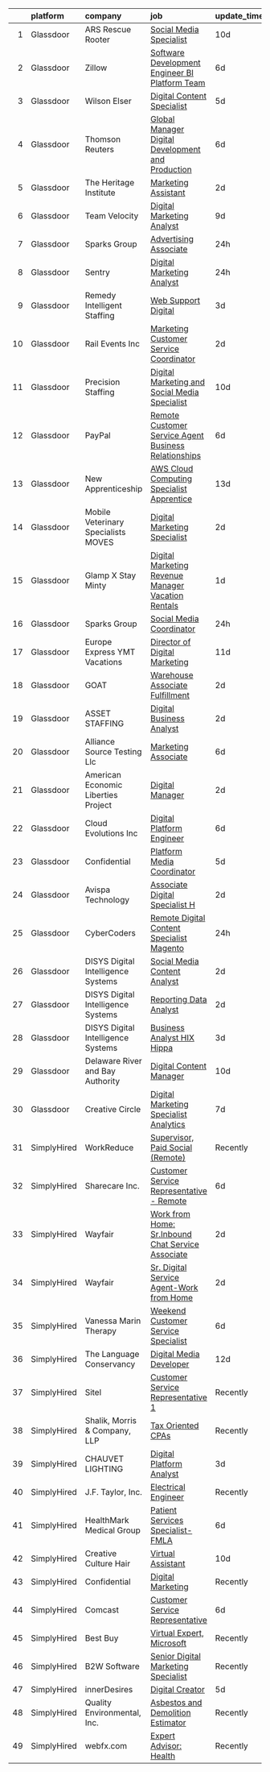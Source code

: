 

|    | platform    | company                              | job                                                                                                                                                                                                                                                                                                                                                                                                                                                                                                                                                                                                                                                                                                                                                                                                                                                                                                                                                                                                                                                                                                                                                                                                                                                                                                                                                                                                                                                                                                                                                                                    | update_time   | location                   |
|---:|:------------|:-------------------------------------|:---------------------------------------------------------------------------------------------------------------------------------------------------------------------------------------------------------------------------------------------------------------------------------------------------------------------------------------------------------------------------------------------------------------------------------------------------------------------------------------------------------------------------------------------------------------------------------------------------------------------------------------------------------------------------------------------------------------------------------------------------------------------------------------------------------------------------------------------------------------------------------------------------------------------------------------------------------------------------------------------------------------------------------------------------------------------------------------------------------------------------------------------------------------------------------------------------------------------------------------------------------------------------------------------------------------------------------------------------------------------------------------------------------------------------------------------------------------------------------------------------------------------------------------------------------------------------------------|:--------------|:---------------------------|
|  1 | Glassdoor   | ARS Rescue Rooter                    | [Social Media Specialist](https://www.glassdoor.com/partner/jobListing.htm?pos=111&ao=1110586&s=58&guid=00000182583b61ec814f3d7891451207&src=GD_JOB_AD&t=SR&vt=w&ea=1&cs=1_b7d3a876&cb=1659337663567&jobListingId=1008020737591&cpc=8795CF9063CD573D&jrtk=3-0-1g9c3moickcm4801-1g9c3moisi14k800-67ef05fc435aa4a4--6NYlbfkN0BwjOJH2iKJkS-GpgfksluURg_dJsrz2vN00kU29CKoBiNFTFeg1KQXSGvTO3q3aDux-QT9cVBjsFYSAZXbvDdDb6ms7QLEbL_rxAJgKyX162eMTCYdOUM74z_XDra3-Ho-AL0sMlxCaKHQ9NLm3bQPCRJegcFccOyCWKAYC9i2NrkpNRHM2mZLLLKURSk9pUo_pujPRcZ_S3TGE6zkqxEbYw-X45lvxf8Z46MvheRxGIQJvp6aiIiHuTmmDy49syTWJE-V0RU-cpXIlQlEp1RmUnvY7Zjq3xEwIh0d9TXMm1NZi4LZH3z1Y7PYE8YhxAkkXVc-LQAkm9F3P3mBICnBZwrE03CCs4hOp3vNPnAQJKFF1ZGAoxrtrwBL8NLuamC3iOC43WgO9KkiVLG4SlVSZVFwh8gbLpwdECjzMOuUTwd3jxFcEdY1Quz63zbyGSCni2zZgAe5KtPY5ISlffDC_luQrzgBkI9a-Q7_xBrcjo-XK3ODhYH-goVTuy-0qho%3D)                                                                                                                                                                                                                                                                                                                                                                                                                                                                                                                                                                                                                                                                                                                       | 10d           | Remote                     |
|  2 | Glassdoor   | Zillow                               | [Software Development Engineer  BI Platform Team](https://www.glassdoor.com/partner/jobListing.htm?pos=105&ao=1110586&s=58&guid=00000182583b61ec814f3d7891451207&src=GD_JOB_AD&t=SR&vt=w&cs=1_1a70bdd6&cb=1659337663565&jobListingId=1008029115943&cpc=5E31031E1AFF45A7&jrtk=3-0-1g9c3moickcm4801-1g9c3moisi14k800-aa7839b48f9d97b2--6NYlbfkN0ANMurRYyPEXg08u6OamUd1Mvhk-zhFSGYIZgoJR86UvQ_x0FKK8TrZZD49G3rLjS8oTSIJilvjnagr9EGuCNC16KCbloh-W18fc3wc84qC4kdaq8Gx-nkRX1-6BFN_YR7N-NGn0ev6C_GUW5EYf2UlrdyN3vHrDpNleasLKbMlVxKBnFv70M1Q4Wn_7-u8c8xOlDVAYIAcTeDycddLvm4TFRheYpl6DDBb5Ryf9aWDrkuxyT_kAzMBaEQmCVd1EfL-fE6X73eneRJ_b_CNuRlRl02ePee26OIG9GJ-nFVJHiEFy2zQ893g_ZRpcihzTcDJnnkn2W3-x0veAr1YqJg7qp9FTKxs6J-Jth2nmaKDbpgZ6LF_yQ8g90KHus-P7FFx_qZkouwED1JGI91Vop_v_bfu2wWRDEG5r1i99hNro4WyaXDc7_XF3I9kwYJueDYfpl5bLXSC5WI9lZN5ewrsDCL3RKKHMLcoFDMTaiE2s2ZmZOJQWoBZ45eikc5riayCBItqESrFw6ftYlSV6cpfC3agyAEd_aG9AjE1Rj7BYn81Ar6PQO5EBCB5kIKVuqTiuma58A7mq7oDCaAaqCYfS12zDyybNZAsj8v-x7E8h0mYwr-fGgTlJXL0okwNQkuRhLKIE3vV6Lv7yKPshEZC60UBc9vVPZoCrYd-mkALATyO-9tWouYpDgRhOoEpj31p8-H3HyI5u3F3WwKJ5d3HnyGDJmvbTUk0gpPHo5p46XoU9LBNCIwo4bWHDaWpinH0gZbtojymtLA6gfM7p-o_uk7iMpUAvpLqRH2v9PP_Y5qQ-vCqAcBuuHD46kbcS4YgMM4ofbubUAo2b9PP8zl45Nb94hEQjscTHW5u65hhW1n26eGzXGBsCWcGf8HDnOs%3D)                                                                                                                                                                                                                                                                                                    | 6d            | Remote                     |
|  3 | Glassdoor   | Wilson Elser                         | [Digital Content Specialist](https://www.glassdoor.com/partner/jobListing.htm?pos=119&ao=1110586&s=58&guid=00000182583b61ec814f3d7891451207&src=GD_JOB_AD&t=SR&vt=w&ea=1&cs=1_1ec8a7c0&cb=1659337663568&jobListingId=1008030857183&cpc=3BA4CE39D5B5DEF5&jrtk=3-0-1g9c3moickcm4801-1g9c3moisi14k800-e24c99dda69a8acd--6NYlbfkN0BtoZ3lN-PZ8ruS368_AZ808OQZOtJeXtbLlEZargofDChIv-KETTxCXXPeUWsP_-_dsCQ_MksKvcvEB4E_d8Y0JaIewm2ttlDwd_UFHPQhOEn2gkJ35pVx3Af8mqdLJPkXnsF4vNPxb-wUTuB7GrkGw984qxIghP_RKDY93hWkduW-IpAtQUh9C8ugmoY6hnRT-21DqUigRxwPvAVuQn9L15a0EhInHNAhgeV0JZs_sgdqJV7Pk7nx2EOM3Hz0IwvH1UYWmk3GHnCFrys_dl4cmPsBLoqTl3-Fu-__FdWW-h0woTiEru9xS4UoVaaP3ttMLOqoNuL7Ad5cEKf4DUgWN7tfvTalC_qovL9nXlrgJw2ZR2b3mdCFecV-ppHokn4Q7WQeS9ay8BdVrf9mlzEyVxQ4S7ei4MnGo26GRyYFcNaLplcQ5euDBf475aUp7Kt1ZiYZUowh_hXLO6Nw61Xi6h17IUbwJaUN1_e9IT8GZTZtZuapkk5wCtAZolnyyIIoTEcogswDjT12k7w-reMoKTpE9Mm4pBGgOmjDLC592GgOXZf7wgr_vgM7HBTvI90%3D)                                                                                                                                                                                                                                                                                                                                                                                                                                                                                                                                                                                                                                                    | 5d            | Orlando, FL                |
|  4 | Glassdoor   | Thomson Reuters                      | [Global Manager  Digital Development and Production](https://www.glassdoor.com/partner/jobListing.htm?pos=107&ao=1110586&s=58&guid=00000182583b61ec814f3d7891451207&src=GD_JOB_AD&t=SR&vt=w&cs=1_353a6b09&cb=1659337663565&jobListingId=1008028927099&cpc=9EDA28EADF1DF7F0&jrtk=3-0-1g9c3moickcm4801-1g9c3moisi14k800-758c713e3fa6bf5c--6NYlbfkN0CjNG0qDFC9vBxfUJnRpXh8fasJ_-3AjV6caG0C4DoAxAHUoOIq08mxEzFn-hfPuaxkxV1Aaq9ies2VvHv8KusXA2z26LNdMPIv-ntXamth6jsc4chStb93Y-gKO5mP4MSRtDsRJ2TZI6ZAYHes7269WcRm7fgnBQbRk8Bk9NOth0FItLbUQYGR-vTVMnDwVaOfBD99Mf4oF_GGLs-pURZgotBBjsGMztDQ1MpLZuoOWBIZ1JDjiVOfFephC8n7ZeILLhY28Tku5zqIX_iGhK6FjfoLz6c6xEcuL1gDgZGHHCkCqLrrsKJ3nWJxSWI4I046mH5nrwwfyGRkADwtGCZKiYtZ9BnFNkNOR-h5B-Tpa5Nj-MyK1bVhnExDECJ3Ll2qOPfU658GIBhq6a91gCakUKpQAu-xszNwz75Iq_70f6m7S81YwwkkyWbyTzoUNath5d618-1Wi4eiLgpfTWy3fGzEBypxIFoeG6W6lT8sFYT0u-0ZaEVuBMO5WfSn3CDWVecrFS4kS_YHe2HrBn9iQCOSH0u-iRI6tDmQBGVGgWVrUkle_Y0KnDFrGQbF9p5o2qB5TxWT91uNBU7kj84hl0QcL_puW9ZA-mcUiUEAbJgr8VSquzkfHacm7yZSvZQnvahQxaOYfh5jxgRkgMwC8dsA5PBpOFrcGyEeSme8WNc5XOrfwnAhSXxeKQdUYgVXiYH8xEZBjwczp0xbJ6fg9SLzmJVaY_1hB3mxGihc8JjtaJJmyPv2YWWQi9n0HC5sEKc8cnOC_OcV7c31hsP1h8pZwvR_zlE6CAqJRmsCWGp1mY9TyCuWPXOtlB4QmQlKvK9uFQdVIRkO24efs-2E0BP2bIsiTiwxilS-QaPZP9nh8GJffDtjqVRaa_lEOEuT6VgwaGnwSjx2Ups3gdCnVYRefhnttVL46N_0l3W22M3ccTLXeBCmECiD7YxQhe24BxmFAWV85eMdu8ppcXbvoRbhW-aUmn4RvuT1883IMxRDqLj5Q_IWK9LRGZIFz6iU5SqTrnwR7ueD4Cn3uiH1ft9CcURs71hhbujYYEDPwfd7STucdUFMiRdJJQr7xmwHAm2e8TqOFY2G4zfnRLAaO4GGc4fk93FiO0kU7w8OP5fuPe52N_JL-0tKkp2v8FOMg_zauBInEp-fL0JOkmMpixLxfn7GnvM%3D) | 6d            | New York, NY               |
|  5 | Glassdoor   | The Heritage Institute               | [Marketing Assistant](https://www.glassdoor.com/partner/jobListing.htm?pos=114&ao=1110586&s=58&guid=00000182583b61ec814f3d7891451207&src=GD_JOB_AD&t=SR&vt=w&ea=1&cs=1_3514d9c9&cb=1659337663567&jobListingId=1008038456596&cpc=1160948BCBA38B5B&jrtk=3-0-1g9c3moickcm4801-1g9c3moisi14k800-1934509e4cd69ac0--6NYlbfkN0DdNONLqhA8z6QrX6vw37qu8cGScUjPKwqVQr3YAsb4-4kNYp2ihaw9XmcBV3m3acZFyQGYCXmNy-YkSf9DwNS8BRKNEgS_M7Ryg0h6NsTnBSl1RL8vsR_pJI0K_SN8lNE2L6BzfdSsTUSOtwmezetcxM-GSsxXUj5Rd_0xxe1i4SZiOC40LQJSJOTjyNndDXYpvD5puVHu2-JKuUATouVkrssfq9LKWt0Kska5ud08EjrLgfs0bQMDAnt59uOr8spXJUD8Jr9BNY4e_5QitBDU1ugVemYgr6bjsH1irxo5eAXtH9KfpyKptBakEkIYYRrlvmXwDzrRKg0X5H9z7KuZIcC32WyooMtu8BNad5FZcnd17EbYOFwSZ2ae9dOFmDmJM47IkZuoCjAZPKsewT5VRSTEQNBnhYer8ET0B2eYayvqRo6zjz7Tb3Ycj2JjXZk7qdB2WPdpXzokqtdJttnpFFBi_XEi8jLzPs52hWoJvMxMTiWalm8OX7W1q6qd6pg%3D)                                                                                                                                                                                                                                                                                                                                                                                                                                                                                                                                                                                                                                                                                                                           | 2d            | Remote                     |
|  6 | Glassdoor   | Team Velocity                        | [Digital Marketing Analyst](https://www.glassdoor.com/partner/jobListing.htm?pos=113&ao=1110586&s=58&guid=00000182583b61ec814f3d7891451207&src=GD_JOB_AD&t=SR&vt=w&ea=1&cs=1_fcddbd8b&cb=1659337663567&jobListingId=1008023312890&cpc=47CFDC01B3F81FAC&jrtk=3-0-1g9c3moickcm4801-1g9c3moisi14k800-cad6f958f3793c8c--6NYlbfkN0BmIoKocX2EPZz2-LnVx7uj6CrWseJC8UJJqrhDAcGvGcslW0SzJedWBtwNX9CbHnh-EpyddguCxMFJtjmckUffuGc33GgTMP4UF2b_WH3y8GJSTtq_vDr3yUKIlhgz3W35roFZYbENZmLpvaPPK5nhCguUfLy9HJv-z894AzQ7gIMOnXmC5ruLUaV22Y9Qyg62UJ5FyiS4d7BE8rRuvnpsPj6sIMopDAOy6MavxuoZiXS0F8cNbnjWjz1E6ik2XSYevznyeaBCTZFxxGC9usA94Y9Wy_IZav_WgSUFbuozY1k58j3g-lftZx6PiP6FFOLC4cJogd_0VNzLmvFVFr8YBWO6JT4DfKUbyf3Y0r7PppODIOQKg89FvEHx8SewX8kd59v6QvTPwSPsrCPMS6xhqJlA7seKKHMUyfaJ9nWHf1jed6gOaILrs94-Kyic3wi5B2wxRaUZueoY-SUYWIuX4zOFV7HWesOcTXTeAA8y9qWY-tKsxjEc2MNO-l2lPtU%3D)                                                                                                                                                                                                                                                                                                                                                                                                                                                                                                                                                                                                                                                                                                                     | 9d            | Remote                     |
|  7 | Glassdoor   | Sparks Group                         | [Advertising Associate](https://www.glassdoor.com/partner/jobListing.htm?pos=128&ao=1110586&s=58&guid=00000182583b61ec814f3d7891451207&src=GD_JOB_AD&t=SR&vt=w&cs=1_57976cb3&cb=1659337663569&jobListingId=1008042325570&cpc=9908D8D4413DBB8A&jrtk=3-0-1g9c3moickcm4801-1g9c3moisi14k800-9137c86e3b030471--6NYlbfkN0CVbIAoVGlVV0muHIzlWY31dYj5hrVkKa7qBWZ-hZn3g-zWnitpxah_RyLopvrEJPKluBTJGMR0w4Q0mpFC_vGVneuAM1WZ9yatuP1I0RxqzZLyvq0avMNmStVrIH0u4qlTFVIdLs3A-xiEm4bjRlTTcdGVsS_yx9nPteguHcSpPGLAxGlBs3D1qH_jNQzWCO1mJnBb6mWqyWoCn39NYZ6cw81S1IdXjehdcJiTLPpuBFq_wPxITmXAmlsn6WHrA09vI39pQ5lowvjNtklTAw7N-aMueak4Gikioywc6wLJ-mbNbn3jPL4VyYZQoVjQJv2ikNMFQzE7tds4FI-5jeoBvQRxMq8Oco8kDA_9ke3QwZdST_p3CwV6l6ioa76AV0ntBBGEvYKVlmFIz0BHJtvfieLodGtvairgJKX5rqK88ZP3776TF_P2AccD2McG8HFFxSv8JwyWrIerd1OJRbwJf6o_cvWGriGmbaZxzHE5viB-V_cwH5MlZ5G_Q6xERxI%3D)                                                                                                                                                                                                                                                                                                                                                                                                                                                                                                                                                                                                                                                                                                                              | 24h           | Washington, DC             |
|  8 | Glassdoor   | Sentry                               | [Digital Marketing Analyst](https://www.glassdoor.com/partner/jobListing.htm?pos=102&ao=1110586&s=58&guid=00000182583b61ec814f3d7891451207&src=GD_JOB_AD&t=SR&vt=w&cs=1_472b45ba&cb=1659337663564&jobListingId=1008042660153&cpc=987D8AFE463DF687&jrtk=3-0-1g9c3moickcm4801-1g9c3moisi14k800-6c2d26b0d02ca273--6NYlbfkN0BQQeVSGnu4r-txB8cT1-md36hfDUwexto7rVbkpcyfbEuttXZZRaHDTqdgsxHN744BX34EjoNgzvDxl47q7PM_hNt4R2XQkh1jmxDldGIcPBjc50E9pPjCTGGHOJZGFFOW9OR1ajquOfZeujsuGfZukDll39OyXSMm4zmwz07Bw6yEyf6iyoQIId--tl0JGcGcWXr_Gm3sHY64Gyst7oVU8Bf8MA6YF-MyjeYrcZsll6HpVJH0HzmObCe7Lc969N1txQ8x6rpYjPlm92nH9e8DYlUnCz-vrYo5LxM3YqYl6Ulo1Wr2zAfQxxSdr4GHiWrMOFXe5Pai4hKKyttwMmqdgT-B9fQNIerjU0xddvuCq4NiueK7abG92heUGoyi-hFqIwIKu0Psiizo7ZRQjq8Vck4eWtN4qwGWC5SnrKFnwltc9ShZ53npTfMOgMKiFuDsu4AsKYwZibi4GTLUVdQrQmYxEDVZFVXa7TLceAzdY70DXYdNESyPGpxCrGxYE4wOOePSh6BIwfJWyHzK37c5xBq6hpvs_l0SXY2qhA1Q-A%3D%3D)                                                                                                                                                                                                                                                                                                                                                                                                                                                                                                                                                                                                                                                                            | 24h           | Stevens Point, WI          |
|  9 | Glassdoor   | Remedy Intelligent Staffing          | [Web Support  Digital ](https://www.glassdoor.com/partner/jobListing.htm?pos=124&ao=1110586&s=58&guid=00000182583b61ec814f3d7891451207&src=GD_JOB_AD&t=SR&vt=w&ea=1&cs=1_390ba3e0&cb=1659337663569&jobListingId=1008036446723&cpc=F41FEAB56D215062&jrtk=3-0-1g9c3moickcm4801-1g9c3moisi14k800-147196fe4b36682d--6NYlbfkN0BjjkWxnJMqt2bWVcRaVAlvBRsjLKeJHSTiWSuT7OinMZ0H9l4PeyNAU-xt2hLk-PQzWCRkWw9_oHGBClUYoQkk0abtahA52m3oV1OYwep2gzOcAKeKMTMYfTGgn1bjz46e3sFNFbntKP6DJtQh74zZJ-W5FKiIrau-QEYqQsIeE8qfQSq24-p3F8KoJchPX0p-lE19SOLQzbSyO0JLy18cBKCrAgjISqIO9V-Y1TXIqmXvmxBIVoPw9pmSSwsTik3VxVV06diqgyPXiipR8r3o5DXmzaekB80GkIisKPkd0kKOZZ1-J9oR3Am2muklNfi8W-fcidADuyY_vjfobSeGlpkV8ZkLrm0VKBfozLkeJopQKlbkBWSN2DT4kZuC7lTt62y3Nuw4wtkmpw0m5lvHQhLarj_kna8doAvOeXfs-rVaxloibAIyAD4EyNO_bwQXWy0e53AkS9C73urZCvANCB9nS4NsLGs%3D)                                                                                                                                                                                                                                                                                                                                                                                                                                                                                                                                                                                                                                                                                                                                                         | 3d            | Honolulu, HI               |
| 10 | Glassdoor   | Rail Events Inc                      | [Marketing   Customer Service Coordinator](https://www.glassdoor.com/partner/jobListing.htm?pos=112&ao=1110586&s=58&guid=00000182583b61ec814f3d7891451207&src=GD_JOB_AD&t=SR&vt=w&ea=1&cs=1_2258fc70&cb=1659337663567&jobListingId=1008038648694&cpc=AF1E4A3695F490BE&jrtk=3-0-1g9c3moickcm4801-1g9c3moisi14k800-23fbb017e70d1657--6NYlbfkN0As1V4zap5QSwUCBoJgD_GE2Q9zoCuSbltivV41Inlpq9k7NBCvN2rI9xYNh-gAi4urg-bR0hgy8h7ONH1J9IMRrzdut-nAl8QOYCN8C78Xtc4gpHTzBel2QoXXzVBgqnlI-Xbb_OVUiZV9j869C2F1ewKPyJHKXuCVtYPWPdubqoF2SwijvWR7DN4iypaWT1xmao33WDIz_tDVBe4vpn2gS_lz1fmZo6rjaRYtOw55GK_jyBpdH4EQ0lLxP8friXnuneB_oIlPFHt5N8lHNxEfo_BZBMAWq37GLwGBm97imc3Fb_Qp8wryAcxfsSJXh5z9Bqldm9AMAGCRdj_tuSYwavVbF5jmaXB31ptgS4_uGM0dMjzj3-5jj_TJ_3s2om-60lGbC_DQ8VBTL-rSvpiswt7QS8vBbgb9yvW_vYcmMTmQstB-bhiayiQYe5RsEUquEm0stdx4dccPzVfIFhauJd7wnU9vlz3jiPKmckLUrTy2S29uH6KhHwKzPrUOK9A%3D)                                                                                                                                                                                                                                                                                                                                                                                                                                                                                                                                                                                                                                                                                                      | 2d            | Los Angeles, CA            |
| 11 | Glassdoor   | Precision Staffing                   | [Digital Marketing and Social Media Specialist](https://www.glassdoor.com/partner/jobListing.htm?pos=118&ao=1110586&s=58&guid=00000182583b61ec814f3d7891451207&src=GD_JOB_AD&t=SR&vt=w&ea=1&cs=1_e9179bef&cb=1659337663568&jobListingId=1008021603841&cpc=CBEBA1A9D941894A&jrtk=3-0-1g9c3moickcm4801-1g9c3moisi14k800-e6452dbb23bef350--6NYlbfkN0D5oFnjBhqnO-oG9WJGGAKcY04Em2DMsK6qf05P65SeQEwsnOAozq1fCrulmXyjFKRPfTtUuvtMkSl-rFAwyuu2CLg2PhSc7T_6sB7li9cbpyKAeeOPtRD7qk42UzkgkCnu_Frumc3WnLRNwR5RqEb0TAA3JYSDZAIO6JH133_OO7kYKKPBiE00y9ApNHdx-v6ZNlQQKUgyfJHWYLrZNTtzJpkO6BB3JzqCKm4sok0tblXue5NPXx7s7kOwaXF9-s38-hAKdRutdmLpQYonka_ltBVp4gxA7_YS-UegQYm0BQg55qTmDNTKMFHZ-uW9arU5-W4-SiWtyyxlV5zEniC1iDEgZuaC45-_sjnJLuhQNRF7AmfX1V8kzpb_UUGMu4Pa8aYkzQfrRjc6uQ9r68b0xUh4QA7Rxnz3Gvl7uDolWTCMbK225UFGDu3lRAVhd2VkMpNagIAYeOOGaUgeBIJwSjovnfjlZzHEZrMNkht_jxrxfkpNMK4cTSdj_UiZSdq9hjbb2aOTUqZZjs9EdedOoGQa4NXj034x6vYwsYJk_XbkBfqV6T96)                                                                                                                                                                                                                                                                                                                                                                                                                                                                                                                                                                                                                                               | 10d           | Newtown, OH                |
| 12 | Glassdoor   | PayPal                               | [Remote Customer Service Agent   Business Relationships](https://www.glassdoor.com/partner/jobListing.htm?pos=121&ao=1110586&s=58&guid=00000182583b61ec814f3d7891451207&src=GD_JOB_AD&t=SR&vt=w&ea=1&cs=1_2be1362f&cb=1659337663569&jobListingId=1008028589355&cpc=2CAED5C921A5F994&jrtk=3-0-1g9c3moickcm4801-1g9c3moisi14k800-ceb7ef78d92a9065--6NYlbfkN0DU-F56RgAyFk8IOKZIzbPDY7JlmS72TMLpmNQzkaTSHnnUpJiwKQw4AHWIgeYk26tRNBu4mPjNst4NkSBlddFc_v7hlRMeObzwcDO4dsHWnthbcTmaatl1z0sneSOGHMyEX1HGlPuDBTPPviaKHu5bG212ABfZG_fds4XL-CwTh5m1H30xNpaNAjeGb4KHa_78pmL3ERVtgTcQ0BOmnh9MeS3Gl2ihDHnEa4SiDT3t2FpXq-UZKegPAFKnlMBeWHLZSRCo0JqqmLdzCdtgVF3Gwb6AoOhXBe6WzN45JuruHt4G-8aOqRGclqpgt05jJkWIyUB5esZd5mgopXLv87Yt9acnTJ10jaM_Kwq7DICBRKq1Dpvfswlw49hm928gRgJvibWGFsi38qxykX73DsfugEi2SKvnpglLDgjy4YNl3qJTJz8yWtdPLkhGRuzlgDP4D1Pj56aX-AXOw6Qz9HEHTeNwQ7GseKb5Sa5SuehJBdSigQXHo2yV0I9aKu34B55q6E6ac5getmtvRTqUG4WbIvXYe0ajsRjL4D1MMhIQQg%3D%3D)                                                                                                                                                                                                                                                                                                                                                                                                                                                                                                                                                                                                                                          | 6d            | Greensboro, NC             |
| 13 | Glassdoor   | New Apprenticeship                   | [AWS Cloud Computing Specialist    Apprentice](https://www.glassdoor.com/partner/jobListing.htm?pos=108&ao=1110586&s=58&guid=00000182583b61ec814f3d7891451207&src=GD_JOB_AD&t=SR&vt=w&cs=1_7148ebaa&cb=1659337663566&jobListingId=1008012388944&cpc=45DC3EB807283E85&jrtk=3-0-1g9c3moickcm4801-1g9c3moisi14k800-787e9fd0406c30b7--6NYlbfkN0DTBj4QuFnqhUtF9Z2VxXbtwG9o9MshGMGKhqGuRanbG9v06V7by3fwYVFarm8gve773Ro_VLXZ-5zz31otXuv5jU76AyqyZXQsk1vR9I6QBK1EhYTgnEgp2MPAuJnasGr9yQkpW-vsUFaCR7cKhbSY7RhHWRji1uqdMU_DiEmMlXO4ebiC9eURZ8vFY03wLdCBsA9rSACp13LBiyGCBCGSfeONZ3N04rYcgFRM08Kdnnmk8W9CeY77PMDi6VHbJB54c1t4AxNApMdr6mDngAsMLgXmByyEyTE-PFn5eahyNdIX3teQTCOMBBT_LgBCCz1tjtOvqfCyOysW12Bd_kw0cw-5L0kMK066iLTeu5DF2w68GoCjSrp4F5hgP_aSyKdeLz9n2kcTgvwMlIL7VSObdF0oyN84LonccyxwVvWMlNOTkDzh5z7Hpmfzs_2JLXuQnHOYtLqaWw%3D%3D)                                                                                                                                                                                                                                                                                                                                                                                                                                                                                                                                                                                                                                                                                                                                                         | 13d           | Indianapolis, IN           |
| 14 | Glassdoor   | Mobile Veterinary Specialists  MOVES | [Digital Marketing Specialist](https://www.glassdoor.com/partner/jobListing.htm?pos=106&ao=1110586&s=58&guid=00000182583b61ec814f3d7891451207&src=GD_JOB_AD&t=SR&vt=w&ea=1&cs=1_569fb626&cb=1659337663565&jobListingId=1008037852651&cpc=632C08DE5A4EA969&jrtk=3-0-1g9c3moickcm4801-1g9c3moisi14k800-3acb6bc289f10270--6NYlbfkN0ACu_hgM4mYOpGjE6TXudS1eLEYdlotK5aSiNrSIRlNjrOhnyvEHI4w-NnrcqtElvEvhnnzw3N1-t2InNVpzpkvFJzKed_1tv7EALQECf6SQTavzkGF-_3jvECPJfMoCIAkNvDoyUFltAZAFt0r9M6j3O5sTnIr09QZhpRvDrZqG6BQGbpFMf2AgNTVWWzrgDVUdjWW3ZNI5BvrzDOpMw4WO5bSVzqciVshiAh6P0N2J-mIlzjo1aW86L2UA9HXDrvux-q3Q2srUovG06WOmZrT7ijZhZbxBMylW_rKuWEEPawDBXRyLF-FoTS6esqp0iefC4yMRiuttu-9gZtEdXv1LbHjfn8bXUIWxYOHw7_xj_WbN3kz-s4UEv6X2U-BQpLbzZshfPScsfcjsQWAbdPFpI2gqNSoVAqNCPt87i5ftX0tLMUZJ311RLAM7Ryu_C-D2x1Z3h0NC9v8iRzVMlr_U5ReJDAa_v-KktE6be2Osi15bT-DbcNZzOVRBmZZ-XejDgmkq9ANhA%3D%3D)                                                                                                                                                                                                                                                                                                                                                                                                                                                                                                                                                                                                                                                                                                    | 2d            | Remote                     |
| 15 | Glassdoor   | Glamp X Stay Minty                   | [Digital Marketing   Revenue Manager  Vacation Rentals](https://www.glassdoor.com/partner/jobListing.htm?pos=104&ao=1110586&s=58&guid=00000182583b61ec814f3d7891451207&src=GD_JOB_AD&t=SR&vt=w&ea=1&cs=1_338a4acc&cb=1659337663565&jobListingId=1008039689249&cpc=84DBBAA61F05C438&jrtk=3-0-1g9c3moickcm4801-1g9c3moisi14k800-e0b2a95cfcdbf97c--6NYlbfkN0C46IV_O42U30p-jCmvc9-EWYXXH3kXMf9_b_Di0dGFecqWYfsuzZuhju2_nn7iuq4Utfu7wzqHzvm2m0e014MQqa_MCZmDyjSuGs4r44tCfYlg555AymJx5xpNfNDEX-pKnXmhAoR02Td4yZA4g1cR7GI2eqfnPvJovjXIlsk7jN55qMJQGtovJ-qZmkMgPrB6JVrkpuwn9HYl7w4YIwFBUJG5rmwT36h__Wqp0_Vo_Jzz9Y4tRRdTYGdM-I6ARkXLerCrdvQZQ-uwkBcKZhI9-L4e07IP_pNSSHd3xM-JofDpgSMBn1hYqRfTcddaPcjMr_TSpPN_g77BF1cQXm2D63w-deZU8qKL5qTvwKU3ws-KGK_f0dNZL3HPlgMzRBKVbPsrvJ2RqS6X7Og4Xkm-3Y0WTxjkV4OadPxDPZIu3vtLyjJYjq7Dq9IQf7fuG77jmbvJHcBzMA6OJ3UxL4U41gYOw5_udLNVw_Uip4T9xwAfDA8KoHmYIvi5haFX3R4%3D)                                                                                                                                                                                                                                                                                                                                                                                                                                                                                                                                                                                                                                                                                         | 1d            | Nashville, TN              |
| 16 | Glassdoor   | Sparks Group                         | [Social Media Coordinator](https://www.glassdoor.com/partner/jobListing.htm?pos=130&ao=1110586&s=58&guid=00000182583b61ec814f3d7891451207&src=GD_JOB_AD&t=SR&vt=w&cs=1_5a8f7033&cb=1659337663569&jobListingId=1008042325651&cpc=9908D8D4413DBB8A&jrtk=3-0-1g9c3moickcm4801-1g9c3moisi14k800-e807155e6acb8f02--6NYlbfkN0CVbIAoVGlVV0muHIzlWY31dYj5hrVkKa7qBWZ-hZn3g-zWnitpxah_RyLopvrEJPKluBTJGMR0w5Qfrlz653yyORfbzc5ndu7eY2uRknD2WAdumPcl4Oc98hg_26aLjYolhIXRDyxb-eNFa8zJ1gdXotD12FltW5a9HzIXCE997atbhp2CbI2UpEhdG10OdeVdorjZPmx3uA55DFR1nBFSoI473xzZjonxCStVf52Dh8csHP7SCJcpJgREBSl-QJlLDOlYZX6zWrI-T4pfhRDe5CZf9B-98rEcAxDtwFjLhTvvJfigaAWvS9VJKY0SaLRHU6AsVtbQDQQgfldAhtVmoRzLDbwzDytqqIRMZqrHbvk4VmGQBp886kM6SuP0-o5QrVuDsDaVHSN1HAAG2qHqq9Ig9IrlqUGAnHxvsQverwJlxYizVRbIQdsN3K_ZlFrtr1uAE6mXP1kAFQy56tgb47x0iA9ZeXi3fSaipFWYhQLy_KrRkrgsgPSXpvgrdnA%3D)                                                                                                                                                                                                                                                                                                                                                                                                                                                                                                                                                                                                                                                                                                                           | 24h           | Washington, DC             |
| 17 | Glassdoor   | Europe Express   YMT Vacations       | [Director of Digital Marketing](https://www.glassdoor.com/partner/jobListing.htm?pos=110&ao=1110586&s=58&guid=00000182583b61ec814f3d7891451207&src=GD_JOB_AD&t=SR&vt=w&cs=1_2b25e1cf&cb=1659337663566&jobListingId=1008017348604&cpc=8795CF9063CD573D&jrtk=3-0-1g9c3moickcm4801-1g9c3moisi14k800-e59082dcea5e93ce--6NYlbfkN0BiSEeDWbKIhHB8szxltaNoC1qJ735xAcacD6K7bcTwMxb4SvpoaKgf7TtQgf5blXsoVOrz_DYOPeO2WXadMZ3VLi2OoMTdSGwOeaQCBzGLg9uQQ4awlfQOiVAT-8k7EUFulJ6e3KkRaY_pEq7hSc_eM-9d37zRkWBAV-Afvr-6wBa3_WXHncDcNK6DUwgtAFt6QkR88IFnnlowwoYa0xuzBXFdkg_YnwRGxjVExbWeYhByWRe22W8Oz3eRnjsGXttWRW8KOHRu_jISUYgqVPx8OBTrU9HtR2a_V3kZlJ3nmQ4C99kYoEr8VxqVU9EBu5q1ztbyt9R7fMVe8Em4yLahwfOdT83XXrvBExiebAw_A9ZJeb-DnI9JSuuVV0ElTSSMELWLfJd1AlTAqKxhN_BCfCl5607xPNLrV25w8uY295jlUYRk-X2Ou26uMj7PNbMjuLKfP5VCOelh0TP9-0euKMF2bIwSrPM%3D)                                                                                                                                                                                                                                                                                                                                                                                                                                                                                                                                                                                                                                                                                                                                                      | 11d           | Remote                     |
| 18 | Glassdoor   | GOAT                                 | [Warehouse Associate   Fulfillment](https://www.glassdoor.com/partner/jobListing.htm?pos=117&ao=1110586&s=58&guid=00000182583b61ec814f3d7891451207&src=GD_JOB_AD&t=SR&vt=w&ea=1&cs=1_3920d4b9&cb=1659337663568&jobListingId=1008038321611&cpc=654405A9B1E0A9F5&jrtk=3-0-1g9c3moickcm4801-1g9c3moisi14k800-60c7e0e4211f2cbc--6NYlbfkN0AVfuYc0tmMPaOv6UvIwVhlneoU9uZqs5lejUU-6cTLSnfaFMvPplVRt1YxEHpcf53y6brVOx-YvAwKMN5Ef0MDrYCv0StoJgSlGL82qQywzJZXwO0LSW5DtgLJ50rx3lljqbbWWt3BSU5nnQD1osOaygDJ3rxnJBOqr-cImnFzXlgGr-5tB6KEPzeqEVmr-CxEYqSFDQ0s1WAntbYuqzdDToT-9PM56lrNVyxaKhlIt_H7PIrBz_GYV-7q87V7RxVxk00TAUxxd9nsf8f_8sTgRl3xYyHIwrp5nWbbIApqnKpmuxAi_CQ6BpkE3_Uw695sG40fwyakpC1Leymffix_mbzAAQwEBamGKN9qV5rpgLxBszh0HocF_SlSapmN8S4Skh2kPUu1cHr7T1plrnYdyz93b-JZ16IebmODKQzhr7v66QL7Mi74katolEHPqpadohTsPY4TiglsEPKjoVWudmKPELwHTFr_FtWK5a5aZPdm0fM-1YGuJHF15rOJ0XF6l9KFc0SDMg%3D%3D)                                                                                                                                                                                                                                                                                                                                                                                                                                                                                                                                                                                                                                                                                               | 2d            | Fontana, CA                |
| 19 | Glassdoor   | ASSET STAFFING                       | [Digital Business Analyst](https://www.glassdoor.com/partner/jobListing.htm?pos=123&ao=1110586&s=58&guid=00000182583b61ec814f3d7891451207&src=GD_JOB_AD&t=SR&vt=w&ea=1&cs=1_ec6d4474&cb=1659337663569&jobListingId=1008037975386&cpc=6FC5BA77C9A4CD78&jrtk=3-0-1g9c3moickcm4801-1g9c3moisi14k800-80ae24ecf99ff4ff--6NYlbfkN0AJKXzIKBK5A4Icsd-X245WBxvNnoj5lZwbXMrU7Kqokpie1q6NXPPYrRfUeJUwIsTgXnSCZ154hB7LvAZaHOSetqUb0QgRoz5iAu6VvJHB_iGCCbAX3gIcEsGRdakYJX_EjVamd3DGz0fdl31xOqF3GBlJoO6FrWgORmAKT5_2rBbFtN018QA0gTl03hNCqkGpNTrvgEjJw48WZ4XQ8ZdX_y0eGTDm1J6nJt13URLzUq9k7wvsCnljb0I-eY60aO8WlNkZp3FVhSywvVYr8DUbekLX10SynHTauQBBryIrX9a6FthN-ZU5_9lgWgiEHRkhobkinpCCnoNiiZL4XL-CtoYhY-xKJcQR47ruFa-QOtcDNJt7iCvkgZHGBbbKLNV1UPwoKkZdPgRKeRdCj_dOj7siQ_Z9hM5Ll2pxLwDYolL0lMCGk6uqob_TNSnmOO8ohPXmpxi-t_zFgsDD2M1yAESG5YGt2stkYyuaRDoCszPkn94SzFu7o4O9eg-RhrM%3D)                                                                                                                                                                                                                                                                                                                                                                                                                                                                                                                                                                                                                                                                                                                      | 2d            | New York, NY               |
| 20 | Glassdoor   | Alliance Source Testing Llc          | [Marketing Associate](https://www.glassdoor.com/partner/jobListing.htm?pos=116&ao=1110586&s=58&guid=00000182583b61ec814f3d7891451207&src=GD_JOB_AD&t=SR&vt=w&ea=1&cs=1_3c9ca2c5&cb=1659337663568&jobListingId=1008028555233&cpc=FB7E4A1762AE5BEC&jrtk=3-0-1g9c3moickcm4801-1g9c3moisi14k800-2bc265f1b387b456--6NYlbfkN0Bf-nShcNrJlZeFekvPHAHnCUjY7k-69esfeCtmlGWMrMdYxWqalLJZw-7Vk8P-hYBvyJ4gB7eGz268feUk0KzNNakb65SOOqfO1gL5dtaPSdGdWKVjiyTQEhwQe-6TotBP5gA9xvdOZ7nLmQA4QWiH_4yo35AjMg64NOY8uwkGL8lq2FDhKvB7WyjuE1P63IYldzKHgJ9Gg5J4_X-Fj8-FaMLg-VIY21yt3Kaxv_bUhqP9r95G2hMwmDHiVNXYyFTZ96rrpw870o9KzY_IKrcUdESyqjoWxRb0LAX5V7oxt8zB3lJtFDSYsSXj3TDb20Tg0BaSe8kKnMfU9vAHEKsfxIvgNxMzrUYZechtxiFN9rQXEOYpEae7kgY_UX-V7FckZukFFW3HTrLBcItd4YsBsNmKeNMSob8AFz3yvQAdW4SoVwcwZpPA0L04dVM1WRKPxPjH7nZ7yHZuB2wG7st-61gq7Epx3Zxs1foT95TrCjRez-tY_1VqGckacpxnJw8%3D)                                                                                                                                                                                                                                                                                                                                                                                                                                                                                                                                                                                                                                                                                                                           | 6d            | Remote                     |
| 21 | Glassdoor   | American Economic Liberties Project  | [Digital Manager](https://www.glassdoor.com/partner/jobListing.htm?pos=103&ao=1110586&s=58&guid=00000182583b61ec814f3d7891451207&src=GD_JOB_AD&t=SR&vt=w&ea=1&cs=1_72615d54&cb=1659337663565&jobListingId=1008038244168&cpc=878687325D2A5CC7&jrtk=3-0-1g9c3moickcm4801-1g9c3moisi14k800-2b0df7af39879aa4--6NYlbfkN0DeXU0vMxLyKhfauY-dgUBa_3v1DHLtGGo4EP_Dl8CiY4B4Rt2ikj4e2qZMbpn8A1L_O81SdcJDGnsJtc7MY2sW8crdSMdICkjMl0DaB31p88wC4r6oYhkWQqMzhBQ6FyyCGTgmDF1uH2iXBseihEwMWwvoxGlkyKlvt2RFUVIDjasKONAwNGcMeL48okBzPnTac3NDkJfSGsUuq7jO89PAKJznnnYSGUmpqXQpVpxtO1_NPc9Ab3RuGixrvk9SIGWccN79PEi6XsjI6Ys2sgH6WvA1RImRrbCtRGrYwIC84C40QxxvwGzT4wWEcn97uoPdYs3SZMovX9s4-zp87IlJaN1JAj0GtSRzstwYuZoDcXGfvJ0BQfAJ7zTK2v3OJy2Zhch_D03Ww93fIB34TaypnLjAAFWDi1k6MaP2nOFXPHglfWf6Qytlo76oiZQGIruNvfoSHCcg1-rfrqVqf4NtVvDhsJa5B1cFgnVndrNbHJ-H4Nmg5X863umDXzbyYLg%3D)                                                                                                                                                                                                                                                                                                                                                                                                                                                                                                                                                                                                                                                                                                                               | 2d            | Washington, DC             |
| 22 | Glassdoor   | Cloud Evolutions Inc                 | [Digital Platform Engineer](https://www.glassdoor.com/partner/jobListing.htm?pos=101&ao=1110586&s=58&guid=00000182583b61ec814f3d7891451207&src=GD_JOB_AD&t=SR&vt=w&ea=1&cs=1_7073de79&cb=1659337663564&jobListingId=1008028054682&cpc=9BE7264F9E667C9B&jrtk=3-0-1g9c3moickcm4801-1g9c3moisi14k800-fffd6d38c3ff9df3--6NYlbfkN0Cd5ZvLdai7cR0fypH5_WiGezUQesq24dbKuF0ly35ya7YYQMwgvinBh7kEBX9G034XBimEZbaOl0DpQiJJtC2Lg9hqP1oU3YrqKtEkLqrZ_bTmhXup_64q9ByzvMoBwtvtomZA9J4V5_dWwbAoL59epI5ys8-H3cXWkq0UiRacScMw9_DClXOO6qff6kEaCKitAae3A_2bd9g-2Wa6HQQ7AyTJMB1pQx10Lqvb8DbW28Y7f1-S06UFNyYUJ7_-TW-YEGLrDxm-KL9zGLXtGbHoEqktF1UTWRTW-Q7_Kem8dRwWOj9ppdDPbrCFHUJUYcc-QnoUeNlZuRtvz8-Ta-62tY0phGVTXlKmz9FbBY_NNBsTTKDkc7o6Xkze1xVKVmaq46BJtK_dkUDp_1urdYyr6FeVldHsFJzRkeFrZV36Ir4KoFAuGbZXu_uZOkpeL2_iCGoCQR9FJhd5ujuc9wDtULlfKT2C4HSoCs7WBzTxOkD-3wVwQ1gRTQIY1mzI6uSg81YQOw0sNw%3D%3D)                                                                                                                                                                                                                                                                                                                                                                                                                                                                                                                                                                                                                                                                                                       | 6d            | Remote                     |
| 23 | Glassdoor   | Confidential                         | [Platform Media Coordinator](https://www.glassdoor.com/partner/jobListing.htm?pos=115&ao=1110586&s=58&guid=00000182583b61ec814f3d7891451207&src=GD_JOB_AD&t=SR&vt=w&ea=1&cs=1_f6239faf&cb=1659337663567&jobListingId=1008031233622&cpc=A65DF3A704A48F9B&jrtk=3-0-1g9c3moickcm4801-1g9c3moisi14k800-0a3239863238e575--6NYlbfkN0Af7IH--f52cTUDwFMUanxXcd3NiV5wYJyzlyk1G5yREYcHNsx28vaP-Uua4A9n-Y5ZnBZxJXtjpfBYfXBqYU_wXVR1n2NCy8akqXGcfwBGVzvfGXKnGaGpMNC-Iz5WSxlbfys6VGsKAlwNzUQTnExJ06YmbFnYOnL1AxJk0uTOQdorsgsWDShfsv_J2PHaAzNgPZlXK2CYabynxh47XY6nvQIooqMwQJXnsViphgk25XdZRdR0cIIZuTrRYGSXlf4WrO2VCnIK7AGxERxr7qLBIyNE4fgte0Rp-8OH2T9jsRyxvN3JpvOZRW64q2FyAAjhe6TTm9IkEhxRxsgqRGormr5otluFCEjpwfC0cvMl4RTEbBZtmqlFtOHrZ3spJHR6-pMj0DO_CLfaaSd9EA-6igw-6NSDKuO0r73mowD1RUr8dOFSwpiStnbEfFwtEPR4xajvxsGypZo1SG42eNK32LGwS7uRCx6gl-CB0LO3rWzh1jllxUJfayhRuvX23rRQXlC2x1Txyw%3D%3D)                                                                                                                                                                                                                                                                                                                                                                                                                                                                                                                                                                                                                                                                                                      | 5d            | Remote                     |
| 24 | Glassdoor   | Avispa Technology                    | [Associate Digital Specialist  H ](https://www.glassdoor.com/partner/jobListing.htm?pos=120&ao=1110586&s=58&guid=00000182583b61ec814f3d7891451207&src=GD_JOB_AD&t=SR&vt=w&ea=1&cs=1_71319244&cb=1659337663568&jobListingId=1008038483239&cpc=C891152315FA1AD8&jrtk=3-0-1g9c3moickcm4801-1g9c3moisi14k800-cc64068ec7153228--6NYlbfkN0Dj2d0qKPEJP0fpBViK7V-TZwXvjpwqshPgAnSSx4qW-KrhPkyDM9HZN_F8jkueVAROsy8sZOh7eFqTp35kWOFRhML0qtnjWXyfOdFp6qtS8ZSSPSevGpMn4TsRshQGef1aX_Bcdcm-uJtGTFM7VXjZPvr8_Bfe8YisFD_tp6_rNc5gZLDBM23BIVP5HxEIUFdBvTF4h_rSFRK3Ku0QRLTZ-XxBoYXOC0S8--c4E4XcrUbmFBk5cL02m8taEVHRpASGY5PU6oWucBsuZwOOwDTgnEK9cfr1ga_vO5_OuMhXayF0Q-C5hBwS48JplADzWSeWA2rnryf2RG64xCAVvbFRyNqpEp3Ku6jlI45LtQzhUTciTf6XA8pjHln4wXgbmGRYlyNQNWkpuuTMlddRktlEUI2SloQv3sPJnYPSd1Kie8H-2LYfCNZvhgM1Om3OvXUA2BtTFgNxRauSQRCAUKjV)                                                                                                                                                                                                                                                                                                                                                                                                                                                                                                                                                                                                                                                                                                                                                            | 2d            | New York, NY               |
| 25 | Glassdoor   | CyberCoders                          | [Remote Digital Content Specialist   Magento](https://www.glassdoor.com/partner/jobListing.htm?pos=129&ao=1110586&s=58&guid=00000182583b61ec814f3d7891451207&src=GD_JOB_AD&t=SR&vt=w&ea=1&cs=1_4dfc87d4&cb=1659337663569&jobListingId=1008041385875&cpc=C4A69CCDBB3B9599&jrtk=3-0-1g9c3moickcm4801-1g9c3moisi14k800-1683ffd434133ce6--6NYlbfkN0CpFJQzrgRR8WqXWK1qKKEqALWJw739KlKqr2H-MSI4eoBlI4EFrmor2FYZMP3muM3qdaGWoo3R4QcRCjTTZpZg3fmJKpkxmpVR_3vCHPKvFTx0qwpTr_Fq1D9TO7nNGW-YxllyZKLx_iDdgV0QxwshpQxRFniYVlHFw_r9RPFMJSXYbE5vXMbACmqVFzt4rAoWsyT4-k-9UF5ywcvpadUsOjazfECm42aWQYbPR6V6Cu8a_P8E_kS-XBMcSiG-2d7kwIWESQQcmz3NoG5ZIR9px9DJFbCpKanLd0JTFAzQoffxdAtPU9scZPGiLUN4XecENsyfgeO8quhSi3ijHVhQggvnOkZCKqe1OPHIOMn381RgXZybgM9c8lFh9sp5ZwA5Te8VBCEZS8cFGJHWgp9_9EeX2CMbeAhsSl2k_i7T8HB6WYCtszu4e6LEKC0cqSLGs78ng2lQrOrxaloTiCQcJAxGQlIalPUZrAT1m1lGO9saMdN5G-ReawZYhAv-Pc-U6081LAvh-IUxL-o9RnrdzjYxCowEhADHHvQ3Iy64s4pC_7vf2GJyxmx7O12mJrLsaL5AYyilEj3xWwMduoCUxE1i6hHvSvA2x7qi_Mv2sV_GJp2WuTynPDAokqr9I-WxYWXI3oSApjtlknv-s2QLY1ortsCJ8y5mVI-_nhCpEesWquNcALVi43Dk8A6tZlbdRmimUppdx5w6J1au2R-WHDjxdwgyc7S6zxeC9kTG9B5lmqLlU_PszQQMV7eSO_STDI3ZR2CRHZRIHIxQXe5X_LmXgQChBt4m3oH4hIc_m0g_XS0XjpN8iHnPCMfQNyPh6iagcjrSvbL4DxSqdMWyxfWDmkr5g8DJGlt8zjYQ6kOnIUjssc-mh4r7JchMJF-JzMyK7Cnts31ZtaYHAiMAW8vow8zkUydkro2hWW4zr_kD4pW4wgUEHyUsKMjC7NxtJb24JaCuMuBz-kwXEZevFrJT2endvJs%3D)                                                                                                                                                                                                   | 24h           | Las Vegas, NV              |
| 26 | Glassdoor   | DISYS   Digital Intelligence Systems | [Social Media Content Analyst](https://www.glassdoor.com/partner/jobListing.htm?pos=122&ao=1110586&s=58&guid=00000182583b61ec814f3d7891451207&src=GD_JOB_AD&t=SR&vt=w&ea=1&cs=1_f5a82dc2&cb=1659337663569&jobListingId=1008038504827&cpc=8795CF9063CD573D&jrtk=3-0-1g9c3moickcm4801-1g9c3moisi14k800-79b7892428412d77--6NYlbfkN0BTYkY06FZEdAAtNWO-eDAfNklmfZymsMF6eFRONl7rAMN5x_2sHrqXfWPo9rHDxSPNL1R9MeewKvo-Gzf3xewUtCJDbJZZ3R6yd5tE8ogkIL1RWJowZaB7Z1yWFdPVGcMEzmvMATOyCyrdWvvcuFgbz2C38z_HgauvJwjH5EI3_Fb8pWt8jVby7OT-cV8uevDiJkZ0-fe0UVW-OgsnQrLoF84Zc6_0ITOBhmyQtw9fkToqmTu5NKeWD5FHB-u_Zn59kcqJjn2JBaE12vaVgxtdQA0XeaEQ-gsI8ZIHkDe3KdpBeLNksPgegg6NJGKAGQiO3657CYDxKfWCwnyWxASceEpJKN9tW7T_MyUjTWlcfncm7obZzW14NpPAHO-tU1z4WNb8V_5dOqaHc-V8zyqEYNFTzZUwT8tCJC-Wnk3SnnNg3XgTujigIxVCK94GaFoFMK1EY-JKj494G9UNdQAY9o9XcbaB0LrGSP7LR7UhnHK9mrKm99cJ65hchwCWM9I%3D)                                                                                                                                                                                                                                                                                                                                                                                                                                                                                                                                                                                                                                                                                                                  | 2d            | Remote                     |
| 27 | Glassdoor   | DISYS   Digital Intelligence Systems | [Reporting Data Analyst](https://www.glassdoor.com/partner/jobListing.htm?pos=127&ao=1110586&s=58&guid=00000182583b61ec814f3d7891451207&src=GD_JOB_AD&t=SR&vt=w&ea=1&cs=1_e963918e&cb=1659337663569&jobListingId=1008038472725&cpc=AC285F3A3ECA6BB0&jrtk=3-0-1g9c3moickcm4801-1g9c3moisi14k800-9ee484c0aca75c3c--6NYlbfkN0BTYkY06FZEdAAtNWO-eDAfNklmfZymsMF6eFRONl7rAMN5x_2sHrqXfWPo9rHDxSOobauV4jm1VhtLUul5awNN0tgBLFbKKYPWhPDaR468uqLgmd4glJH7zFC77urZ7IYpjbyE_KU4lg4gGnktXCm--YPbcj8JFIGJAq4SHbKhkEK9xjr6vo6-nrHTC8Ygd35L8qgnjcWU5lHjY7TsYMTymxkoGj2inxIjSHLwzjCdnbJBUNQhMPqiRpXjRzpIls97gQvZ3pXA3M7CP5LxMH_AkOdbIbEsTLE1DyS-lhaBEDHUhNAv-ImMWLdGoXS0W9hZEvlyaxV1or8Z1GV9P_MbVlCtGNeMx7k1y0QXoUAAe5R4r8y7TRTp4zBogBvHBeHPzFAX2fWZOpISzcoQW2Af2wWaB3sFHzIAYSiQw5atemuTILwuY-0EPAhXpFrCffleWK5IfMAEHPn5bxbixJcp3HEYgsk3pg_PWfXYOc4YccGEXsfWg-KePd_OcpN0mSw%3D)                                                                                                                                                                                                                                                                                                                                                                                                                                                                                                                                                                                                                                                                                                                        | 2d            | Tampa, FL                  |
| 28 | Glassdoor   | DISYS   Digital Intelligence Systems | [Business Analyst   HIX  Hippa](https://www.glassdoor.com/partner/jobListing.htm?pos=125&ao=1110586&s=58&guid=00000182583b61ec814f3d7891451207&src=GD_JOB_AD&t=SR&vt=w&ea=1&cs=1_b8ac72e0&cb=1659337663569&jobListingId=1008035985389&cpc=8795CF9063CD573D&jrtk=3-0-1g9c3moickcm4801-1g9c3moisi14k800-3dfdb069675b179e--6NYlbfkN0BTYkY06FZEdAAtNWO-eDAfNklmfZymsMF6eFRONl7rAMN5x_2sHrqXfWPo9rHDxSNVLu1I_DgDzT_mRKhCNNGyt_kwXWvehOpqvqvxHqoejyi_hPsEdR4agjva6FO8fflPjkwlKYFj8eC5TUB3XBq7URCvH63Vwb3an2JwNYB55Q_gV_Bbdy0q9YENW6GltCFeEh9M1mPLKoaquAncjs7zDgaesTlc8nKTr3NebryQKfl4nsbwSm48Ey7Ej0ho0ilgu-Z-ElTMAQFUt9LyhoGjFwlXR0hGtnZ4bSYp32PLiUoFshdmt_gS4LS8Q40FWPyKI5ve0P-SAd-8e12WcQypbr0kg4hna1yY0geI8lwTnAox2Y_l9X59AnSJTCZWBn-Q1jM56RMmTpFWyMB9uMeQEY8gB8PFRECoE7JOU4r7bQp8V5sZI1hkqfSgKFkz-HrfTHkbTnr40-P4NYoqHJDQhfQR6vzvDk2xNHhwoK8m35qexLvfFiGLqYzO6Kg5HS4%3D)                                                                                                                                                                                                                                                                                                                                                                                                                                                                                                                                                                                                                                                                                                                 | 3d            | Remote                     |
| 29 | Glassdoor   | Delaware River and Bay Authority     | [Digital Content Manager](https://www.glassdoor.com/partner/jobListing.htm?pos=109&ao=1110586&s=58&guid=00000182583b61ec814f3d7891451207&src=GD_JOB_AD&t=SR&vt=w&ea=1&cs=1_bc6fa78e&cb=1659337663566&jobListingId=1008019932095&cpc=84DBBAA61F05C438&jrtk=3-0-1g9c3moickcm4801-1g9c3moisi14k800-2f73349972dbd6cf--6NYlbfkN0CEejswgg_bBgkyy0YL06-rzTUOU4ysnqs2du5couizjnXBUav1k8WotNGgSHjQukzSk5C1nB9m3FySocpI_PSI6MD3LQ44MWjBqkpaoLnAefG6ADeGGRaeevJDa2b0IjkvXYSVMoPOSWbAa6pYOUaBKcVsVK6kqZzde3e2Ru1-e6Lk6lsjomklJ32JzX5w1zHUIQnwQ0kDQGW3sIP551r4yce_HeAI5CAETdkg1obr1gKcV1NhiDzhZ6jzYk595wqjPCPBv49WiAIeTrJHrKk6Wa3yz16h9XI-8ZO-uMk0rC8tpwHfKid_M8Id4nBWYeDPJhHXUMjJrSMrVT-0q-pP0Y5dj-I4jf-IQlLLV27k0HI-O31Xjni6OZzPcgeAGtnziyRC4hU77Lrk6iql_c4jQEzbHRJdeCQ_POqu0cvlp2z6Xye-QSe1qPFBGGJCo66sax-ZRyt_aEfigvvQoAgg8tcHsonDYdkTcW0NyZA8KSwjoRWPis9eU0RZA1n8ksw%3D)                                                                                                                                                                                                                                                                                                                                                                                                                                                                                                                                                                                                                                                                                                                       | 10d           | New Castle, DE             |
| 30 | Glassdoor   | Creative Circle                      | [Digital Marketing Specialist  Analytics ](https://www.glassdoor.com/partner/jobListing.htm?pos=126&ao=1110586&s=58&guid=00000182583b61ec814f3d7891451207&src=GD_JOB_AD&t=SR&vt=w&cs=1_0cff41f4&cb=1659337663569&jobListingId=1008025284259&cpc=C4A69CCDBB3B9599&jrtk=3-0-1g9c3moickcm4801-1g9c3moisi14k800-d26795d9956de8ec--6NYlbfkN0BPwlZa85gbT4Q3XYQoU_uQn0Qmw9zd_9UNfmcwtqAVud1yvyq1Z4UAlx1bxhDUi3JG1LR-LRQDuiCcfiVls_2Dtox0AMdFqf2_YsAzalLdjY30pJtCMVRCsMRAd_7_PDRFyH97BVCIft1-sKD_g05MxCs9B4nsNhIwfa5bSPTgdLuQfHv10NAf5KU_hP37oejF8e7QHoIOCIgR_c6SaUhVb4daI_V_Bpk3KK2HELfWsK2Jb2mb61o3Ihgd1HVzDOXHyPov9Xet3rVZmolWY9oJHLivM3kTnE97TQwfJV6OvA3-B96P30GOpF64CvcoIBOKP-K9p6ctr5n0n7BU9ixdcssENgr4KeZKyqgn-dqaYS6hBgxacpk7FZIDc0zQUF5tN8gvoL0c4p3Dwk8YyO1MwmR3C_wJIgb1EAvoxNCKdjbX3G4_LdNHpmleyUZQ1_y8HYy4kmTznchTt91MmLtaGXEC-9s9gN5HkOJ7rbbdurywHkjl-1CDmxRyNfT-krc%3D)                                                                                                                                                                                                                                                                                                                                                                                                                                                                                                                                                                                                                                                                                                           | 7d            | Saint Paul, MN             |
| 31 | SimplyHired | WorkReduce                           | [Supervisor, Paid Social (Remote)](https://www.simplyhired.com/job/j5L2pT0USxDpQnQpRQ_FBr2WYKUdNK6Ectf1UccGvkoh1U3kgtk4yg?q=digital+platform)                                                                                                                                                                                                                                                                                                                                                                                                                                                                                                                                                                                                                                                                                                                                                                                                                                                                                                                                                                                                                                                                                                                                                                                                                                                                                                                                                                                                                                          | Recently      | Pittsburgh, PA             |
| 32 | SimplyHired | Sharecare Inc.                       | [Customer Service Representative - Remote](https://www.simplyhired.com/job/55dEzngxcmzY9MQ-umPRVQ0SJ_wzLTQg9U2_iJVrd2WT0laS15f--A?q=digital+platform)                                                                                                                                                                                                                                                                                                                                                                                                                                                                                                                                                                                                                                                                                                                                                                                                                                                                                                                                                                                                                                                                                                                                                                                                                                                                                                                                                                                                                                  | 6d            | Nashville, TN              |
| 33 | SimplyHired | Wayfair                              | [Work from Home: Sr.Inbound Chat Service Associate](https://www.simplyhired.com/job/xrDD6k7_bvB5_8Vi0jT1fQc72FR57Bq-N5NB0PpAkz3OApj9PZls0g?q=digital+platform)                                                                                                                                                                                                                                                                                                                                                                                                                                                                                                                                                                                                                                                                                                                                                                                                                                                                                                                                                                                                                                                                                                                                                                                                                                                                                                                                                                                                                         | 2d            | United States              |
| 34 | SimplyHired | Wayfair                              | [Sr. Digital Service Agent-Work from Home](https://www.simplyhired.com/job/C925SXbWZtOmChmFYlKdjX0QK1ZqDsamvjHqG9v0i84ULDmET7a39w?q=digital+platform)                                                                                                                                                                                                                                                                                                                                                                                                                                                                                                                                                                                                                                                                                                                                                                                                                                                                                                                                                                                                                                                                                                                                                                                                                                                                                                                                                                                                                                  | 2d            | United States              |
| 35 | SimplyHired | Vanessa Marin Therapy                | [Weekend Customer Service Specialist](https://www.simplyhired.com/job/CN1eRS5-6AJFRYwNnjkt_U06kkl_wtmVmyTCj1RprPcwsm_4h7PCag?q=digital+platform)                                                                                                                                                                                                                                                                                                                                                                                                                                                                                                                                                                                                                                                                                                                                                                                                                                                                                                                                                                                                                                                                                                                                                                                                                                                                                                                                                                                                                                       | 6d            | Remote                     |
| 36 | SimplyHired | The Language Conservancy             | [Digital Media Developer](https://www.simplyhired.com/job/pp0SGpb6ckkg3BgZISkJq80qQuPySLCxUyutcaz2u1y8zRmb-VxYFQ?q=digital+platform)                                                                                                                                                                                                                                                                                                                                                                                                                                                                                                                                                                                                                                                                                                                                                                                                                                                                                                                                                                                                                                                                                                                                                                                                                                                                                                                                                                                                                                                   | 12d           | Bloomington, IN            |
| 37 | SimplyHired | Sitel                                | [Customer Service Representative 1](https://www.simplyhired.com/job/3ySWZhYQebvjNvWe26o4iYKoyp0DdpIYGCrJj6k5dhIm3hZKzkPidA?q=digital+platform)                                                                                                                                                                                                                                                                                                                                                                                                                                                                                                                                                                                                                                                                                                                                                                                                                                                                                                                                                                                                                                                                                                                                                                                                                                                                                                                                                                                                                                         | Recently      | Remote +1 location         |
| 38 | SimplyHired | Shalik, Morris & Company, LLP        | [Tax Oriented CPAs](https://www.simplyhired.com/job/ZivWoi2S2_8qkWu7xeZ_-4tm8hLX7tjEn-KBppZY6VHtKKHBneTkpA?q=digital+platform)                                                                                                                                                                                                                                                                                                                                                                                                                                                                                                                                                                                                                                                                                                                                                                                                                                                                                                                                                                                                                                                                                                                                                                                                                                                                                                                                                                                                                                                         | Recently      | Stamford, CT               |
| 39 | SimplyHired | CHAUVET LIGHTING                     | [Digital Platform Analyst](https://www.simplyhired.com/job/rIp-1xFUaL3HRxmlp9JN15tQgAWdCHigi9P3kpJ3O9WL2M4nInZOFg?q=digital+platform)                                                                                                                                                                                                                                                                                                                                                                                                                                                                                                                                                                                                                                                                                                                                                                                                                                                                                                                                                                                                                                                                                                                                                                                                                                                                                                                                                                                                                                                  | 3d            | Remote                     |
| 40 | SimplyHired | J.F. Taylor, Inc.                    | [Electrical Engineer](https://www.simplyhired.com/job/pc-_l5CwOJg0aRRWXQR1nrWFjdP7obnEptKB3AbNuQMFTMmhFDOWPA?q=digital+platform)                                                                                                                                                                                                                                                                                                                                                                                                                                                                                                                                                                                                                                                                                                                                                                                                                                                                                                                                                                                                                                                                                                                                                                                                                                                                                                                                                                                                                                                       | Recently      | Lexington Park, MD         |
| 41 | SimplyHired | HealthMark Medical Group             | [Patient Services Specialist- FMLA](https://www.simplyhired.com/job/LNVmHJRdYWdI3a4H--L-teNe3kkXTNSVSRdgFUJ3Fx3YHeKiLk1UTw?q=digital+platform)                                                                                                                                                                                                                                                                                                                                                                                                                                                                                                                                                                                                                                                                                                                                                                                                                                                                                                                                                                                                                                                                                                                                                                                                                                                                                                                                                                                                                                         | 6d            | Remote                     |
| 42 | SimplyHired | Creative Culture Hair                | [Virtual Assistant](https://www.simplyhired.com/job/Rvd5-oLvSoe7f-qT1xeFRtfS_GpyhGdeCw-fvZCjKMF4gV8uSkAo6Q?q=digital+platform)                                                                                                                                                                                                                                                                                                                                                                                                                                                                                                                                                                                                                                                                                                                                                                                                                                                                                                                                                                                                                                                                                                                                                                                                                                                                                                                                                                                                                                                         | 10d           | Dallas-Fort Worth, TX      |
| 43 | SimplyHired | Confidential                         | [Digital Marketing](https://www.simplyhired.com/job/y0vtSbVf_RabWiUsRuDLRL4n1NLvRXlb-HRFwlBkqVIRyOktmiSd6Q?q=digital+platform)                                                                                                                                                                                                                                                                                                                                                                                                                                                                                                                                                                                                                                                                                                                                                                                                                                                                                                                                                                                                                                                                                                                                                                                                                                                                                                                                                                                                                                                         | Recently      | Salisbury, MD              |
| 44 | SimplyHired | Comcast                              | [Customer Service Representative](https://www.simplyhired.com/job/X2xJBxrUOpQi_B5A9wCOaXmYWCM-KSLSuQlBzM7Zw_T_nTtXhFN_cQ?q=digital+platform)                                                                                                                                                                                                                                                                                                                                                                                                                                                                                                                                                                                                                                                                                                                                                                                                                                                                                                                                                                                                                                                                                                                                                                                                                                                                                                                                                                                                                                           | 6d            | Pennsylvania +10 locations |
| 45 | SimplyHired | Best Buy                             | [Virtual Expert, Microsoft](https://www.simplyhired.com/job/lv9u37Q4As12o89YzJcwK8W0VtjGwdUtSD4H0X7W5gZWa6gF6W9neQ?q=digital+platform)                                                                                                                                                                                                                                                                                                                                                                                                                                                                                                                                                                                                                                                                                                                                                                                                                                                                                                                                                                                                                                                                                                                                                                                                                                                                                                                                                                                                                                                 | Recently      | Bloomington, MN            |
| 46 | SimplyHired | B2W Software                         | [Senior Digital Marketing Specialist](https://www.simplyhired.com/job/Me1oOK5eyyialG7ixpMaIH45ta8MAScPt-6u3nDqHesBAq6ZpoCTSw?q=digital+platform)                                                                                                                                                                                                                                                                                                                                                                                                                                                                                                                                                                                                                                                                                                                                                                                                                                                                                                                                                                                                                                                                                                                                                                                                                                                                                                                                                                                                                                       | Recently      | Portsmouth, NH             |
| 47 | SimplyHired | innerDesires                         | [Digital Creator](https://www.simplyhired.com/job/MNBUC8g6jCthcNuvlz-m0cFTqTzbWvychlZiBrqYSEEJMTIcUgru6Q?q=digital+platform)                                                                                                                                                                                                                                                                                                                                                                                                                                                                                                                                                                                                                                                                                                                                                                                                                                                                                                                                                                                                                                                                                                                                                                                                                                                                                                                                                                                                                                                           | 5d            | Remote                     |
| 48 | SimplyHired | Quality Environmental, Inc.          | [Asbestos and Demolition Estimator](https://www.simplyhired.com/job/Xp28goQL8bI4DdsTIc2Kjjc6i45Qe6WuKmh6A-Ilm_89lSswagrnUw?q=digital+platform)                                                                                                                                                                                                                                                                                                                                                                                                                                                                                                                                                                                                                                                                                                                                                                                                                                                                                                                                                                                                                                                                                                                                                                                                                                                                                                                                                                                                                                         | Recently      | Santa Fe Springs, CA       |
| 49 | SimplyHired | webfx.com                            | [Expert Advisor: Health](https://www.simplyhired.com/job/FGOJqamkokBh27NFXhgcIbkxESfYaYdkUvenUQ9BE0eqOlbzJDmuDA?q=digital+platform)                                                                                                                                                                                                                                                                                                                                                                                                                                                                                                                                                                                                                                                                                                                                                                                                                                                                                                                                                                                                                                                                                                                                                                                                                                                                                                                                                                                                                                                    | Recently      | Remote                     |